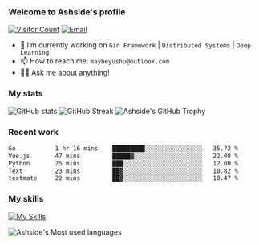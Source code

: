 ### Welcome to Ashside's profile

[![Visitor Count](https://visitor-badge.laobi.icu/badge?page_id=Ashside)](https://github.com/Ashside)
[![Email](https://img.shields.io/badge/Email-maybeyushu@outlook.com-blue)](mailto:maybeyushu@outlook.com)

- 🔭 I’m currently working on `Gin Framework` | `Distributed Systems` | `Deep Learning`
- 📫 How to reach me: `maybeyushu@outlook.com`
- 👨‍💻 Ask me about anything!

### My stats

![GitHub stats](https://github-readme-stats.vercel.app/api?username=Ashside&show_icons=true)
![GitHub Streak](https://github-readme-streak-stats.herokuapp.com/?user=Ashside)
![Ashside's GitHub Trophy](https://github-profile-trophy.vercel.app/?username=Ashside&theme=onedark)



### Recent work

<!--START_SECTION:waka-->

```txt
Go           1 hr 16 mins    █████████░░░░░░░░░░░░░░░░   35.72 %
Vue.js       47 mins         █████▓░░░░░░░░░░░░░░░░░░░   22.08 %
Python       25 mins         ███░░░░░░░░░░░░░░░░░░░░░░   12.00 %
Text         23 mins         ██▓░░░░░░░░░░░░░░░░░░░░░░   10.82 %
textmate     22 mins         ██▓░░░░░░░░░░░░░░░░░░░░░░   10.47 %
```

<!--END_SECTION:waka-->

### My skills

[![My Skills](https://skillicons.dev/icons?i=go,python,cpp,vue)](https://skillicons.dev)

![Ashside's Most used languages](https://github-readme-stats.vercel.app/api/top-langs/?username=Ashside&layout=compact&hide_border=true&langs_count=10)


